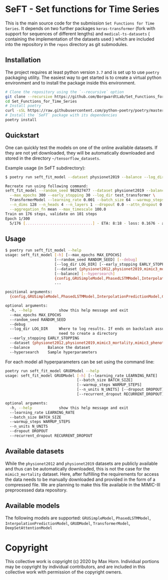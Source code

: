 # SeFT - Set functions for Time Series

This is the main source code for the submission `Set Functions for Time
Series`. It depends on two further packages `keras-transformer` (fork with
support for sequences of different lengths) and `medical-ts-datasets`
( containing the implementation of the datasets used ) which are included into
the repository in the `repos` directory as git submodules.

## Installation

The project requires at least python version `3.7` and is set up to use
`poetry` packaging utility. The easiest way to get started is to create
a virtual python environment and to install the package inside this
environment.

```bash
# Clone the repository using the `--recursive` option
git clone --recursive https://github.com/BorgwardtLab/Set_Functions_for_Time_Series.git
cd Set_Functions_for_Time_Series
# Install poetry
curl -sSL https://raw.githubusercontent.com/python-poetry/poetry/master/get-poetry.py | python
# Install the `SeFT` package with its dependencies
poetry install
```

## Quickstart

One can quickly test the models on one of the online available datasets. If
they are not yet downloaded, they will be automatically downloaded and stored
in the directory `~/tensorflow_datasets`.

Example usage (in SeFT subdirectory):
```bash
$ poetry run seft_fit_model --dataset physionet2019 --balance --log_dir test_transformer TransformerModel 

Recreate run using following command:
seft_fit_model --random_seed 982927477 --dataset physionet2019 --balance \
  --max_epochs 300 --early_stopping 30 --log_dir test_transformer \
  TransformerModel --learning_rate 0.001 --batch_size 64 --warmup_steps 1000 \
  --n_dims 128 --n_heads 4 --n_layers 1 --dropout 0.0 --attn_dropout 0.0 \
  --aggregation_fn mean --max_timescale 100.0
Train on 176 steps, validate on 101 steps
Epoch 1/300
  5/176 [..............................] - ETA: 8:18 - loss: 0.1676 - acc: 0.1056 
```

## Usage
```bash
$ poetry run seft_fit_model --help
usage: seft_fit_model [-h] [--max_epochs MAX_EPOCHS]
                      [--random_seed RANDOM_SEED] [--debug]
                      [--log_dir LOG_DIR] [--early_stopping EARLY_STOPPING]
                      [--dataset {physionet2012,physionet2019,mimic3_mortality,mimic3_phenotyping}]
                      [--balance] [--hypersearch]
                      {config,GRUSimpleModel,PhasedLSTMModel,InterpolationPredictionModel,GRUDModel,TransformerModel,DeepSetAttentionModel}
                      ...

positional arguments:
  {config,GRUSimpleModel,PhasedLSTMModel,InterpolationPredictionModel,GRUDModel,TransformerModel,DeepSetAttentionModel}

optional arguments:
  -h, --help            show this help message and exit
  --max_epochs MAX_EPOCHS
  --random_seed RANDOM_SEED
  --debug
  --log_dir LOG_DIR     Where to log results. If ends on backslash assume we
                        need to create a directory
  --early_stopping EARLY_STOPPING
  --dataset {physionet2012,physionet2019,mimic3_mortality,mimic3_phenotyping}
  --balance        Balance the dataset
  --hypersearch    Sample hyperparameters

```

For each model all hyperparameters can be set using the command line:
```bash
poetry run seft_fit_model GRUDModel --help
usage: seft_fit_model GRUDModel [-h] [--learning_rate LEARNING_RATE]
                                [--batch_size BATCH_SIZE]
                                [--warmup_steps WARMUP_STEPS]
                                [--n_units N_UNITS] [--dropout DROPOUT]
                                [--recurrent_dropout RECURRENT_DROPOUT]

optional arguments:
  -h, --help            show this help message and exit
  --learning_rate LEARNING_RATE
  --batch_size BATCH_SIZE
  --warmup_steps WARMUP_STEPS
  --n_units N_UNITS
  --dropout DROPOUT
  --recurrent_dropout RECURRENT_DROPOUT
```

## Available datasets

While the `physionet2012` and `physionet2019` datasets are publicly available
and thus can be automatically downloaded, this is not the case for the
`mimic3_mortality` dataset. Here, after fulfilling the requirements for access
the data needs to be manually downloaded and provided in the form of
a compressed file. We are planning to make this file available in the MIMIC-III
preprocessed data repository.


## Available models

The following models are supported:
`GRUSimpleModel`, `PhasedLSTMModel`, `InterpolationPredictionModel`,
`GRUDModel`, `TransformerModel`, `DeepSetAttentionModel`

# Copyright

This collective work is copyright (c) 2020 by Max Horn. Individual
portions may be copyright by individual contributors, and are included
in this collective work with permission of the copyright owners.
